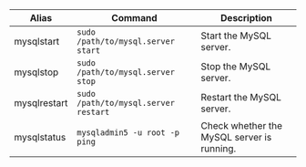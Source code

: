 | Alias        | Command                              | Description                                |
| ------------ | ------------------------------------ | ------------------------------------------ |
| mysqlstart   | `sudo /path/to/mysql.server start`   | Start the MySQL server.                    |
| mysqlstop    | `sudo /path/to/mysql.server stop`    | Stop the MySQL server.                     |
| mysqlrestart | `sudo /path/to/mysql.server restart` | Restart the MySQL server.                  |
| mysqlstatus  | `mysqladmin5 -u root -p ping`        | Check whether the MySQL server is running. |